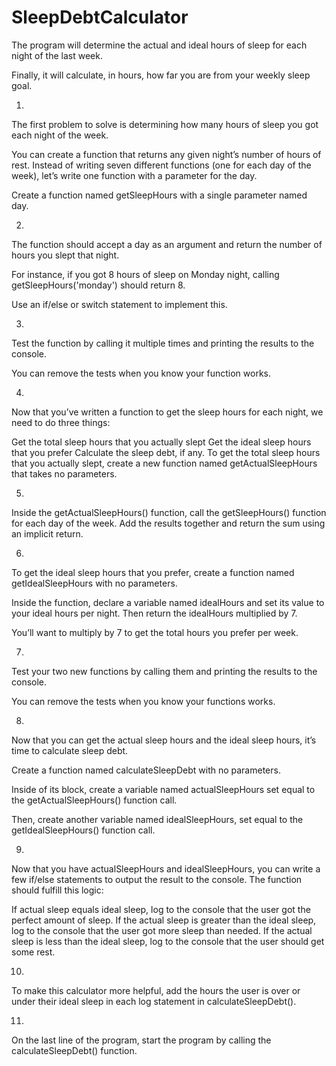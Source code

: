 # SleepDebtCalculator

The program will determine the actual and ideal hours of sleep for each night of the last week.

Finally, it will calculate, in hours, how far you are from your weekly sleep goal. 


1.
The first problem to solve is determining how many hours of sleep you got each night of the week.

You can create a function that returns any given night’s number of hours of rest. Instead of writing seven different functions (one for each day of the week), let’s write one function with a parameter for the day.

Create a function named getSleepHours with a single parameter named day.



2.
The function should accept a day as an argument and return the number of hours you slept that night.

For instance, if you got 8 hours of sleep on Monday night, calling getSleepHours('monday') should return 8.

Use an if/else or switch statement to implement this.



3.
Test the function by calling it multiple times and printing the results to the console.

You can remove the tests when you know your function works.



4.
Now that you’ve written a function to get the sleep hours for each night, we need to do three things:

Get the total sleep hours that you actually slept
Get the ideal sleep hours that you prefer
Calculate the sleep debt, if any.
To get the total sleep hours that you actually slept, create a new function named getActualSleepHours that takes no parameters.



5.
Inside the getActualSleepHours() function, call the getSleepHours() function for each day of the week. Add the results together and return the sum using an implicit return.



6.
To get the ideal sleep hours that you prefer, create a function named getIdealSleepHours with no parameters.

Inside the function, declare a variable named idealHours and set its value to your ideal hours per night. Then return the idealHours multiplied by 7.

You’ll want to multiply by 7 to get the total hours you prefer per week.



7.
Test your two new functions by calling them and printing the results to the console.

You can remove the tests when you know your functions works.



8.
Now that you can get the actual sleep hours and the ideal sleep hours, it’s time to calculate sleep debt.

Create a function named calculateSleepDebt with no parameters.

Inside of its block, create a variable named actualSleepHours set equal to the getActualSleepHours() function call.

Then, create another variable named idealSleepHours, set equal to the getIdealSleepHours() function call.



9.
Now that you have actualSleepHours and idealSleepHours, you can write a few if/else statements to output the result to the console. The function should fulfill this logic:

If actual sleep equals ideal sleep, log to the console that the user got the perfect amount of sleep.
If the actual sleep is greater than the ideal sleep, log to the console that the user got more sleep than needed.
If the actual sleep is less than the ideal sleep, log to the console that the user should get some rest.


10.
To make this calculator more helpful, add the hours the user is over or under their ideal sleep in each log statement in calculateSleepDebt().



11.
On the last line of the program, start the program by calling the calculateSleepDebt() function.

